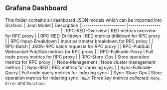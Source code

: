 ## Grafana Dashboard

This folder contains all dashboard JSON models which can be imported into Grafana.
| Json Model          	| Description                               	|
|---------------------	|-------------------------------------------	|
| RPC-RED-Overview    	| RED metrics overview for RPC proxy        	|
| RPC-RED-Drilldown   	| RED metrics drilldown for RPC proxy       	|
| RPC-Input-Breakdown 	| Input parameter breakdown for RPC proxy   	|
| RPC-Batch           	| JSON-RPC batch requests for RPC proxy     	|
| RPC-PubSub          	| Websocket Pub/Sub metrics for RPC proxy   	|
| RPC-Fullnode-Proxy  	| Full node proxy metrics for RPC proxy     	|
| RPC-Store-Ops       	| Store operation metrics for RPC proxy     	|
| Node-Management     	| Node cluster management metrics           	|
| Sync-RED            	| RED metrics for indexing sync             	|
| Sync-Fullnode-Query 	| Full node query metrics for indexing sync 	|
| Sync-Store-Ops      	| Store operation metrics for indexing sync 	|
*`RED`: Three key metrics collected: `Rate`, `Error` and `Duration`.*

